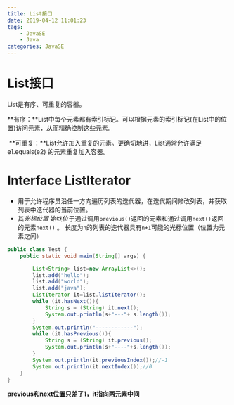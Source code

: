 ```yaml
---
title: List接口
date: 2019-04-12 11:01:23
tags:
	- JavaSE
	- Java
categories: JavaSE
---
```


# List接口

List是有序、可重复的容器。

​      **有序：**List中每个元素都有索引标记。可以根据元素的索引标记(在List中的位置)访问元素，从而精确控制这些元素。

​      **可重复：**List允许加入重复的元素。更确切地讲，List通常允许满足 e1.equals(e2) 的元素重复加入容器。

# Interface ListIterator<E>

- 用于允许程序员沿任一方向遍历列表的迭代器，在迭代期间修改列表，并获取列表中迭代器的当前位置。
- 其*光标位置* 始终位于通过调用`previous()`返回的元素和通过调用`next()`返回的元素`next()`  。  长度为`n`的列表的迭代器具有`n+1`可能的光标位置（位置为元素之间）

```java
public class Test {
    public static void main(String[] args) {

        List<String> list=new ArrayList<>();
        list.add("hello");
        list.add("world");
        list.add("java");
        ListIterator it=list.listIterator();
        while (it.hasNext()){
            String s = (String) it.next();
            System.out.println(s+"---"+ s.length());
        }
        System.out.println("------------");
        while (it.hasPrevious()){
            String s = (String) it.previous();
            System.out.println(s+"----"+s.length());
        }
        System.out.println(it.previousIndex());//-1
        System.out.println(it.nextIndex());//0
    }
}
```

**previous和next位置只差了1，it指向两元素中间**